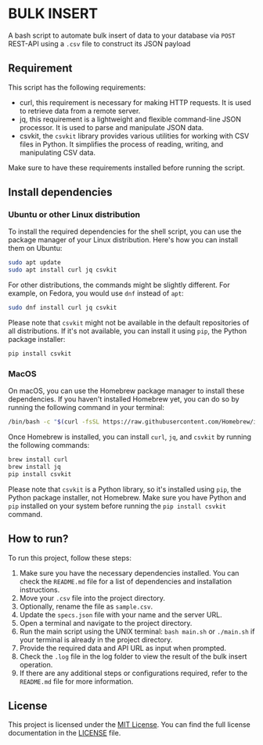# BULK INSERT
A bash script to automate bulk insert of data to your database via `POST` REST-API using a `.csv` file to construct its JSON payload

## Requirement
This script has the following requirements:

- curl, this requirement is necessary for making HTTP requests. It is used to retrieve data from a remote server.
- jq, this requirement is a lightweight and flexible command-line JSON processor. It is used to parse and manipulate JSON data.
- csvkit, the `csvkit` library provides various utilities for working with CSV files in Python. It simplifies the process of reading, writing, and manipulating CSV data.

Make sure to have these requirements installed before running the script.

## Install dependencies
### Ubuntu or other Linux distribution
To install the required dependencies for the shell script, you can use the package manager of your Linux distribution. Here's how you can install them on Ubuntu:

```bash
sudo apt update
sudo apt install curl jq csvkit
```

For other distributions, the commands might be slightly different. For example, on Fedora, you would use `dnf` instead of `apt`:

```bash
sudo dnf install curl jq csvkit
```

Please note that `csvkit` might not be available in the default repositories of all distributions. If it's not available, you can install it using `pip`, the Python package installer:

```bash
pip install csvkit
```

### MacOS
On macOS, you can use the Homebrew package manager to install these dependencies. If you haven't installed Homebrew yet, you can do so by running the following command in your terminal:

```bash
/bin/bash -c "$(curl -fsSL https://raw.githubusercontent.com/Homebrew/install/HEAD/install.sh)"
```

Once Homebrew is installed, you can install `curl`, `jq`, and `csvkit` by running the following commands:

```bash
brew install curl
brew install jq
pip install csvkit
```

Please note that `csvkit` is a Python library, so it's installed using `pip`, the Python package installer, not Homebrew. Make sure you have Python and `pip` installed on your system before running the `pip install csvkit` command.

## How to run?
To run this project, follow these steps:

1. Make sure you have the necessary dependencies installed. You can check the `README.md` file for a list of dependencies and installation instructions.
2. Move your `.csv` file into the project directory.
3. Optionally, rename the file as `sample.csv`.
4. Update the `specs.json` file with your name and the server URL.
5. Open a terminal and navigate to the project directory.
6. Run the main script using the UNIX terminal: `bash main.sh` or `./main.sh` if your terminal is already in the project directory.
7. Provide the required data and API URL as input when prompted.
8. Check the `.log` file in the log folder to view the result of the bulk insert operation.
9. If there are any additional steps or configurations required, refer to the `README.md` file for more information.

## License
This project is licensed under the [MIT License](https://opensource.org/licenses/MIT). You can find the full license documentation in the [LICENSE](./LICENSE) file.
